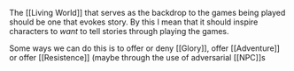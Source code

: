 The [[Living World]] that serves as the backdrop to the games being played should be one that evokes story. By this I mean that it should inspire characters to *want* to tell stories through playing the games.

Some ways we can do this is to offer or deny [[Glory]], offer [[Adventure]] or offer [[Resistence]] (maybe through the use of adversarial [[NPC]]s